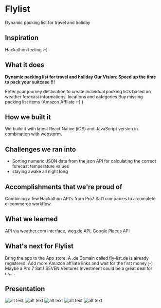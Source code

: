 # Flylist
Dynamic packing list for travel and holiday

## Inspiration
Hackathon feeling :-)

## What it does
**Dynamic packing list for travel and holiday
Our Vision: Speed up the time to pack your suitcase !!!**

Enter your journey destination to create individual packing lists based on weather forecast informations, locations and categories
Buy missing packing list items (Amazon Affliate :-) )

## How we built it
We build it with latest React Native (iOS) and JavaScript version in combination with webstorm. 

## Challenges we ran into
- Sorting numeric JSON data from the json API for calculating the correct forecast temperature values
- staying awake all night long

## Accomplishments that we're proud of
Combining a few Hackathon API's from Pro7 Sat1 companies to a complete e-commerce workflow.

## What we learned
API via weather.com interface, weg.de API, Google Places API

## What's next for Flylist
Bring the app to the App store. A .de Domain called fly-list.de is already registered.
Add more Amazon affliate links and wait for the first money ;-)
Maybe a Pro 7 Sat.1 SEVEN Ventures Investment could be a great deal for us....

## Presentation
![alt text](https://challengepost-s3-challengepost.netdna-ssl.com/photos/production/software_photos/000/509/435/datas/gallery.jpg)
![alt text](https://challengepost-s3-challengepost.netdna-ssl.com/photos/production/software_photos/000/509/436/datas/gallery.jpg)
![alt text](https://challengepost-s3-challengepost.netdna-ssl.com/photos/production/software_photos/000/509/437/datas/gallery.jpg)
![alt text](https://challengepost-s3-challengepost.netdna-ssl.com/photos/production/software_photos/000/509/438/datas/gallery.jpg)
![alt text](https://challengepost-s3-challengepost.netdna-ssl.com/photos/production/software_photos/000/509/439/datas/gallery.jpg)
